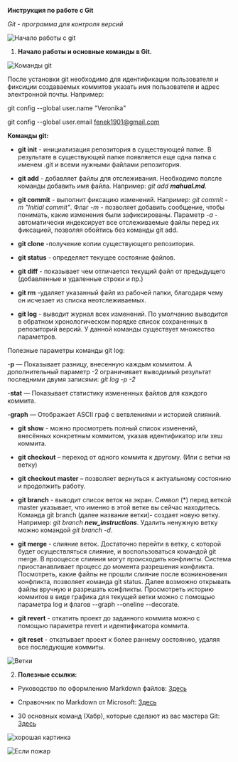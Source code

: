 **Инструкция по работе с Git**

*Git - программа для контроля версий*

![Начало работы с git](introduction.jpg)

1. **Начало работы и основные команды в Git.**


![Команды git](commands.jpg)


После установки git необходимо для идентификации пользователя и фиксиции  создаваемых коммитов указать имя пользователя и адрес электронной почты. Например:

git config --global user.name "Veronika"

git config --global user.email fenek1901@gmail.com

**Команды git:**


- **git init** - инициализация репозитория в существующей папке. В результате в существующей папке появляется еще одна папка с именем .git и всеми нужными  файлами репозитория.

- **git add** - добавляет файлы для отслеживания. Необходимо полсле команды добавить имя файла. Например: *git add __mahual.md__*. 

- **git commit** - выполнит фиксацию изменений.  Например: *git commit -m "Initial commit"*. Флаг *-m* - позволяет добавить сообщение, чтобы понимать, какие изменения были зафиксированы. Параметр *-a* - автоматически индексирует все отслеживаемые файлы перед их фиксацией, позволяя обойтись без команды git add.

- **git clone** -получение копии существующего репозитория.

- **git status** - определяет текущее состояние файлов.

- **git diff** - показывает чем отличается текущий файл от предыдущего (добавленные и удаленные строки и пр.) 

- **git rm** -удаляет указанный файл из рабочей папки, благодаря чему он исчезает из списка неотслеживаемых.

- **git log** - выводит журнал всех изменений. По умолчанию выводится в обратном
хронологическом порядке список сохраненных в репозиторий версий. У данной команды существует множество параметров.

Полезные параметры команды git log:

-**p** — Показывает разницу, внесенную каждым коммитом. А дополнительный параметр -2 ограничивает выводимый результат последними двумя записями: *git log -p -2*

-**stat** — Показывает статистику измененных файлов для каждого коммита.

-**graph** — Отображает ASCII граф с ветвлениями и историей слияний.

- **git show** -  можно просмотреть полный список изменений, внесённых конкретным коммитом, указав идентификатор или хеш коммита.

- **git checkout** – переход от одного коммита к другому. (Или с ветки на ветку)

-  **git checkout master** – позволяет вернуться к актуальному состоянию и продолжить работу.

- **git branch** - выводит список веток на экран. Символ (*) перед веткой master указывает, что именно в этой ветке вы сейчас находитесь. Команда git branch (далее название ветки)- создает новую ветку. Например: *git branch __new_instructions__*. Удалить ненужную ветку можно командой *git branch -d*.

- **git merge** - слияние веток. Достаточно перейти в ветку, с которой будет осуществляться слияние, и воспользоваться командой git merge. В прооцессе слияния могут происходить конфликты. Система приостанавливает процесс до момента разрешения конфликта. Посмотреть, какие файлы
не прошли слияние после возникновения конфликта, позволяет команда git status. Далее возможно открывать файлы вручную и разрешать конфликты. 
Просмотреть историю коммитов в виде графика для текущей ветки можно с помощью параметра log и флагов --graph --oneline --decorate.

- **git revert** - откатить проект до заданного коммита можно с помощью параметра revert и идентификатора коммита.

- **git reset** - откатывает проект к более раннему состоянию, удаляя все последующие коммиты.

![Ветки](git-branch.jpg)

2. **Полезные ссылки:**

- Руководство по оформлению Markdown файлов: [Здесь](https://gist.github.com/Jekins/2bf2d0638163f1294637)

- Справочник по Markdown от Microsoft: [Здесь](https://docs.microsoft.com/ru-ru/contribute/markdown-reference)

- 30 основных команд (Хабр), которые сделают из вас мастера Git: [Здесь](https://habr.com/ru/company/ruvds/blog/599929/?ysclid=l8737b3pbk655593671)

![хорошая картинка](image_2022-09-20_23-58-41.png)

![Если пожар](пожар.jpg)
